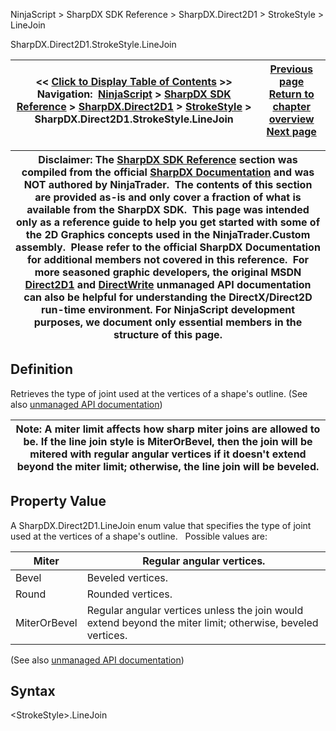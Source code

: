 ﻿
NinjaScript \> SharpDX SDK Reference \> SharpDX.Direct2D1 \> StrokeStyle \> LineJoin

SharpDX.Direct2D1\.StrokeStyle.LineJoin

| \<\< [Click to Display Table of Contents](sharpdx_direct2d1_strokestyle_linejoin.md) \>\> **Navigation:**     [NinjaScript](ninjascript-1.md) \> [SharpDX SDK Reference](sharpdx_sdk_reference-1.md) \> [SharpDX.Direct2D1](sharpdx_direct2d1-1.md) \> [StrokeStyle](sharpdx_direct2d1_strokestyle-1.md) \> SharpDX.Direct2D1\.StrokeStyle.LineJoin | [Previous page](sharpdx_direct2d1_strokestyle_getdashes-1.md) [Return to chapter overview](sharpdx_direct2d1_strokestyle-1.md) [Next page](sharpdx_direct2d1_strokestyle_miterlimit-1.md) |
| --- | --- |

| Disclaimer: The [SharpDX SDK Reference](sharpdx_sdk_reference-1.md) section was compiled from the official [SharpDX Documentation](http://sharpdx.org/) and was NOT authored by NinjaTrader.  The contents of this section are provided as\-is and only cover a fraction of what is available from the SharpDX SDK.  This page was intended only as a reference guide to help you get started with some of the 2D Graphics concepts used in the NinjaTrader.Custom assembly.  Please refer to the official SharpDX Documentation for additional members not covered in this reference.  For more seasoned graphic developers, the original MSDN [Direct2D1](https://msdn.microsoft.com/en-us/library/windows/desktop/dd370990.aspx) and [DirectWrite](https://msdn.microsoft.com/en-us/library/windows/desktop/dd368038.aspx) unmanaged API documentation can also be helpful for understanding the DirectX/Direct2D run\-time environment. For NinjaScript development purposes, we document only essential members in the structure of this page. |
| --- |

## Definition
Retrieves the type of joint used at the vertices of a shape's outline. 
(See also [unmanaged API documentation](https://msdn.microsoft.com/en-us/library/dd372240.aspx))
 

| Note: A miter limit affects how sharp miter joins are allowed to be. If the line join style is MiterOrBevel, then the join will be mitered with regular angular vertices if it doesn't extend beyond the miter limit; otherwise, the line join will be beveled. |
| --- |

## Property Value
A SharpDX.Direct2D1\.LineJoin enum value that specifies the type of joint used at the vertices of a shape's outline.
 
Possible values are:

| Miter | Regular angular vertices. |
| --- | --- |
| Bevel | Beveled vertices. |
| Round | Rounded vertices. |
| MiterOrBevel | Regular angular vertices unless the join would extend beyond the miter limit; otherwise, beveled vertices. |
(See also [unmanaged API documentation](http://msdn.microsoft.com/en-us/library/dd368130.aspx))
 
## Syntax
\<StrokeStyle\>.LineJoin
## 
## 
